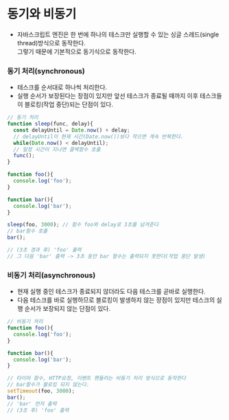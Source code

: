 # 동기와 비동기  
- 자바스크립트 엔진은 한 번에 하나의 테스크만 실행할 수 있는 싱글 스레드(single thread)방식으로 동작한다.  
  그렇기 때문에 기본적으로 동기식으로 동작한다.  
### 동기 처리(synchronous)
- 테스크를 순서대로 하나씩 처리한다.  
- 실행 순서가 보장된다는 장점이 있지만 앞선 테스크가 종료될 때까지 이후 테스크들이 블로킹(작업 중단)되는 단점이 있다.  
```javascript
// 동기 처리
function sleep(func, delay){
  const delayUntil = Date.now() + delay;
  // delayUntil이 현재 시간(Date.now())보다 작으면 계속 반복한다.
  while(Date.now() < delayUntil);
  // 일정 시간이 지나면 콜백함수 호출
  func();
}

function foo(){
  console.log('foo');
}

function bar(){
  console.log('bar');
}

sleep(foo, 3000); // 함수 foo와 delay로 3초를 넘겨준다
// bar함수 호출
bar();

// (3초 경과 후) 'foo' 출력
// 그 다음 'bar' 출력 -> 3초 동안 bar 함수는 출력되지 못한다(작업 중단 발생)
```
### 비동기 처리(asynchronous)  
- 현재 실행 중인 테스크가 종료되지 않더라도 다음 테스크를 곧바로 실행한다.  
-  다음 테스크를 바로 실행하므로 블로킹이 발생하지 않는 장점이 있지만 테스크의 실행 순서가 보장되지 않는 단점이 있다.  
```javascript
// 비동기 처리
function foo(){
  console.log('foo');
}

function bar(){
  console.log('bar');
}

// 타이머 함수, HTTP요청, 이벤트 핸들러는 비동기 처리 방식으로 동작한다
// bar함수가 블로킹 되지 않는다.
setTimeout(foo, 3000);
bar();
// 'bar' 먼저 출력
// (3초 후) 'foo' 출력
```
